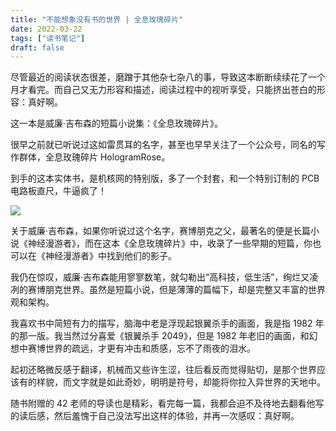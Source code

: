 ```yaml
---
title: "不能想象没有书的世界 | 全息玫瑰碎片"
date: 2022-03-22
tags: ["读书笔记"]
draft: false
---
```


尽管最近的阅读状态很差，磨蹭于其他杂七杂八的事，导致这本断断续续花了一个月才看完。而自己又无力形容和描述，阅读过程中的视听享受，只能挤出苍白的形容：真好啊。

这一本是威廉·吉布森的短篇小说集：《全息玫瑰碎片》。

很早之前就已听说过这如雷贯耳的名字，甚至也早早关注了一个公众号，同名的写作群体，全息玫瑰碎片 HologramRose。

到手的这本实体书，是机核网的特别版，多了一个封套，和一个特别订制的 PCB 电路板直尺，牛逼疯了！

![](https://img.gejiba.com/images/880ac7c6ce73c051bb297d82c5884780.jpg)

关于威廉·吉布森，如果你听说过这个名字，赛博朋克之父，最著名的便是长篇小说《神经漫游者》，而在这本《全息玫瑰碎片》中，收录了一些早期的短篇，你也可以在《神经漫游者》中找到他们的影子。

我仍在惊叹，威廉·吉布森能用寥寥数笔，就勾勒出“高科技，低生活”，绚烂又凌冽的赛博朋克世界。虽然是短篇小说，但是薄薄的篇幅下，却是完整又丰富的世界观和架构。

我喜欢书中简短有力的描写，脑海中老是浮现起银翼杀手的画面，我是指 1982 年的那一版。我当然过分喜爱《银翼杀手 2049》，但是 1982 年老旧的画面，和幻想中赛博世界的疏远，才更有冲击和质感，忘不了雨夜的泪水。

起初还略微反感于翻译，机械而又些许生涩，往后看反而觉得贴切，是那个世界应该有的样貌，而文字就是如此奇妙，明明是符号，却能将你拉入异世界的天地中。

随书附赠的 42 老师的导读也是精彩，看完每一篇，我都会迫不及待地去翻看他写的读后感，然后羞愧于自己没法写出这样的体验，并再一次感叹：真好啊。
